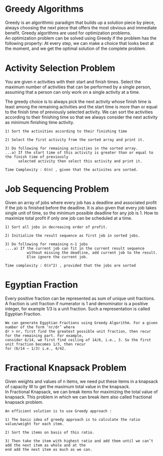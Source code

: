 # Greedy Algorithms 
  
Greedy is an algorithmic paradigm that builds up a solution piece by piece, always choosing the next piece that offers the most obvious and immediate benefit. Greedy algorithms are used for optimization problems.  
An optimization problem can be solved using Greedy if the problem has the following property: At every step, we can make a choice that looks best at the moment, and we get the optimal solution of the complete problem.  
  
# Activity Selection Problem
  
You are given n activities with their start and finish times. Select the maximum number of activities that can be performed by a single person, assuming that a person can only work on a single activity at a time.  
  
The greedy choice is to always pick the next activity whose finish time is least among the remaining activities and the start time is more than or equal to the finish time of previously selected activity. We can sort the activities according to their finishing time so that we always consider the next activity as minimum finishing time activity.  
```
1) Sort the activities according to their finishing time  
  
2) Select the first activity from the sorted array and print it.

3) Do following for remaining activities in the sorted array.  
...a) If the start time of this activity is greater than or equal to the finish time of previously 
      selected activity then select this activity and print it.  

Time Complexity : O(n) , given that the activites are sorted.
```
  
# Job Sequencing Problem
  
Given an array of jobs where every job has a deadline and associated profit if the job is finished before the deadline. It is also given that every job takes single unit of time, so the minimum possible deadline for any job is 1. How to maximize total profit if only one job can be scheduled at a time.  
  
```
1) Sort all jobs in decreasing order of profit.  

2) Initialize the result sequence as first job in sorted jobs.

3) Do following for remaining n-1 jobs
....a) If the current job can fit in the current result sequence 
          without missing the deadline, add current job to the result.
          Else ignore the current job.

Time complexity : O(n^2) , provided that the jobs are sorted 
```
  
# Egyptian Fraction
  
Every positive fraction can be represented as sum of unique unit fractions. A fraction is unit fraction if numerator is 1 and denominator is a positive integer, for example 1/3 is a unit fraction. Such a representation is called Egyptian Fraction.  
```  
We can generate Egyptian Fractions using Greedy Algorithm. For a given number of the form ‘nr/dr’ where
dr > nr, first find the greatest possible unit fraction, then recur for the remaining part. For example,
consider 6/14, we first find ceiling of 14/6, i.e., 3. So the first unit fraction becomes 1/3, then recur
for (6/14 – 1/3) i.e., 4/42. 
```  
# Fractional Knapsack Problem
  
Given weights and values of n items, we need put these items in a knapsack of capacity W to get the maximum total value in the knapsack.  
In Fractional Knapsack, we can break items for maximizing the total value of knapsack. This problem in which we can break item also called fractional knapsack problem.   
```  
An efficient solution is to use Greedy approach : 

1) The basic idea of greedy approach is to calculate the ratio value/weight for each item.

2) Sort the items on basis of this ratio. 

3) Then take the item with highest ratio and add them until we can’t add the next item as whole and at the 
end add the next item as much as we can. 
```
